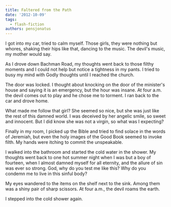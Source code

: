 ```yaml
---
title: Faltered from the Path
date: '2012-10-09'
tags:
  - flash-fiction
authors: pensjonatus
---
```


I got into my car, tried to calm myself. Those girls, they were nothing but
whores, shaking their hips like that, dancing to the music. The devil's music,
my mother would say.

<!-- truncate -->

As I drove down Bachman Road, my thoughts went back to those filthy moments and
I could not help but notice a tightness in my pants. I tried to busy my mind
with Godly thoughts until I reached the church.

The door was locked. I thought about knocking on the door of the minister's
house and saying it is an emergency, but the hour was insane. At four a.m. the
devil comes out to play and he chose me to torment. I ran back to the car and
drove home.

What made me follow that girl? She seemed so nice, but she was just like the
rest of this damned world. I was deceived by her angelic smile, so sweet and
innocent. But I did know she was not a virgin, so what was I expecting?

Finally in my room, I picked up the Bible and tried to find solace in the words
of Jeremiah, but even the holy images of the Good Book seemed to invoke filth.
My hands were itching to commit the unspeakable.

I walked into the bathroom and started the cold water in the shower. My thoughts
went back to one hot summer night when I was but a boy of fourteen, when I
almost damned myself for all eternity, and the allure of sin was ever so strong.
God, why do you test me like this? Why do you condemn me to live in this sinful
body?

My eyes wandered to the items on the shelf next to the sink. Among them was a
shiny pair of sharp scissors. At four a.m., the devil roams the earth.

I stepped into the cold shower again.
